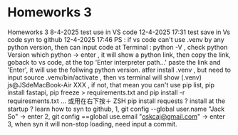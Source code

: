 # Homeworks 3
Homeworks 3 8-4-2025
test use in VS code 12-4-2025 17:31
test save in Vs code syn to github 12-4-2025 17:46
PS : if vs code can't use .venv by any python version, then can input code at Terminal :
python -V , check python Version
which python -> enter , it will show a python link, then copy the link, goback to vs code, at the top 'Enter interpreter path...' paste the link and 'Enter', it will use the follwing python version.
atfer install .venv , but need to input source .venv/bin/activate  , then vs terminal will show (.venv) js@JSdeMacBook-Air XXX , if not, that mean you can't use pip list, pip install fastapi, pip freeze > requirements.txt and pip install -r requiresments.txt ... 或用在右下按＋ ZSH
pip install requests ? install at the startup ?
learn how to syn to github, 1, git config --global user.name "Jack So" -> enter 2, git config ==global use.email "oskcaj@gmail.com" -> enter 3, when syn it will non-stop loading, need input a commit.



